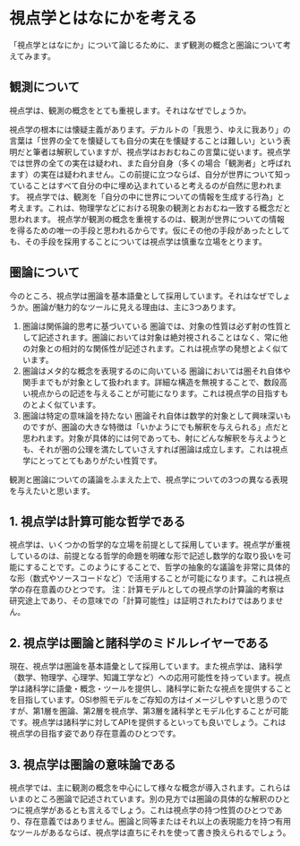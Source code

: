 # 視点学とはなにかを考える

「視点学とはなにか」について論じるために、まず観測の概念と圏論について考えてみます。

## 観測について

視点学は、観測の概念をとても重視します。それはなぜでしょうか。

視点学の根本には懐疑主義があります。デカルトの「我思う、ゆえに我あり」の言葉は「世界の全てを懐疑しても自分の実在を懐疑することは難しい」という表明だと筆者は解釈していますが、視点学はおおむねこの言葉に従います。視点学では世界の全ての実在は疑われ、また自分自身（多くの場合「観測者」と呼ばれます）の実在は疑われません。この前提に立つならば、自分が世界について知っていることはすべて自分の中に埋め込まれていると考えるのが自然に思われます。
視点学では、観測を「自分の中に世界についての情報を生成する行為」と考えます。これは、物理学などにおける現象の観測とおおむね一致する概念だと思われます。
視点学が観測の概念を重視するのは、観測が世界についての情報を得るための唯一の手段と思われるからです。仮にその他の手段があったとしても、その手段を採用することについては視点学は慎重な立場をとります。

## 圏論について

今のところ、視点学は圏論を基本語彙として採用しています。それはなぜでしょうか。圏論が魅力的なツールに見える理由は、主に3つあります。
  1. 圏論は関係論的思考に基づいている
  圏論では、対象の性質は必ず射の性質として記述されます。圏論においては対象は絶対視されることはなく、常に他の対象との相対的な関係性が記述されます。これは視点学の発想とよく似ています。
  2. 圏論はメタ的な概念を表現するのに向いている
  圏論においては圏それ自体や関手までもが対象として扱われます。詳細な構造を無視することで、数段高い視点からの記述を与えることが可能になります。これは視点学の目指すものとよく似ています。
  3. 圏論は特定の意味論を持たない
  圏論それ自体は数学的対象として興味深いものですが、圏論の大きな特徴は「いかようにでも解釈を与えられる」点だと思われます。対象が具体的には何であっても、射にどんな解釈を与えようとも、それが圏の公理を満たしていさえすれば圏論は成立します。これは視点学にとってとてもありがたい性質です。

観測と圏論についての議論をふまえた上で、視点学についての3つの異なる表現を与えたいと思います。

## 1. 視点学は計算可能な哲学である

視点学は、いくつかの哲学的な立場を前提として採用しています。視点学が重視しているのは、前提となる哲学的命題を明確な形で記述し数学的な取り扱いを可能にすることです。このようにすることで、哲学の抽象的な議論を非常に具体的な形（数式やソースコードなど）で活用することが可能になります。これは視点学の存在意義のひとつです。
注：計算モデルとしての視点学の計算論的考察は研究途上であり、その意味での「計算可能性」は証明されたわけではありません。

## 2. 視点学は圏論と諸科学のミドルレイヤーである

現在、視点学は圏論を基本語彙として採用しています。また視点学は、諸科学（数学、物理学、心理学、知識工学など）への応用可能性を持っています。視点学は諸科学に語彙・概念・ツールを提供し、諸科学に新たな視点を提供することを目指しています。OSI参照モデルをご存知の方はイメージしやすいと思うのですが、第1層を圏論、第2層を視点学、第3層を諸科学とモデル化することが可能です。視点学は諸科学に対してAPIを提供するといっても良いでしょう。これは視点学の目指す姿であり存在意義のひとつです。

## 3. 視点学は圏論の意味論である

視点学では、主に観測の概念を中心にして様々な概念が導入されます。これらはいまのところ圏論で記述されています。別の見方では圏論の具体的な解釈のひとつに視点学があるとも言えるでしょう。これは視点学の持つ性質のひとつであり、存在意義ではありません。圏論と同等またはそれ以上の表現能力を持つ有用なツールがあるならば、視点学は直ちにそれを使って書き換えられるでしょう。
